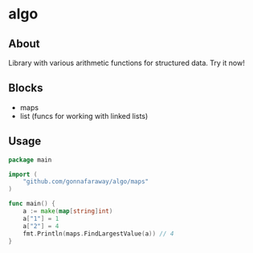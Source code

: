 # algo

## About
Library with various arithmetic functions for structured data.
Try it now!

## Blocks
* maps
* list (funcs for working with linked lists)

## Usage
```go
package main

import (
	"github.com/gonnafaraway/algo/maps"
)

func main() {
	a := make(map[string]int)
	a["1"] = 1
	a["2"] = 4
	fmt.Println(maps.FindLargestValue(a)) // 4
}
```